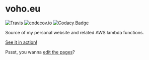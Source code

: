 # voho.eu

[![Travis](https://travis-ci.org/voho/web.svg?branch=master)](https://travis-ci.org/voho/web)
[![codecov.io](https://codecov.io/github/voho/web/coverage.svg?branch=master)](https://codecov.io/github/voho/web?branch=master)
[![Codacy Badge](https://api.codacy.com/project/badge/Grade/0f512711701f4301a2de5453b638ca96)](https://www.codacy.com/app/vojtech-hordejcuk/web?utm_source=github.com&utm_medium=referral&utm_content=voho/web&utm_campaign=badger)

Source of my personal website and related AWS lambda functions.

[See it in action!](http://voho.eu/)

Pssst, you wanna [edit the pages](https://github.com/voho/web/tree/master/website/src/main/resources/wiki/index)?
